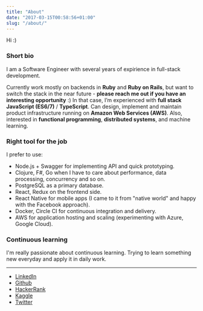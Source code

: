 ```yaml
---
title: "About"
date: "2017-03-15T00:58:56+01:00"
slug: "/about/"
---
```


Hi :)

### Short bio

I am a Software Engineer with several years of expirience in full-stack development.

Currently work mostly on backends in **Ruby** and **Ruby on Rails**, but want to switch the stack in the near future - **please reach me out if you have an interesting opportunity** :)
In that case, I’m experienced with **full stack** **JavaScript (ES6/7)** / **TypeScript**.
Can design, implement and maintain product infrastructure running on **Amazon Web Services (AWS)**.
Also, interested in **functional programming**, **distributed systems**, and machine learning.

### Right tool for the job

I prefer to use:

* Node.js + Swagger for implementing API and quick prototyping.
* Clojure, F#, Go when I have to care about performance, data processing, concurrency and so on.
* PostgreSQL as a primary database.
* React, Redux on the frontend side.
* React Native for mobile apps (I came to it from "native world" and happy with the Facebook approach).
* Docker, Circle CI for continuous integration and delivery.
* AWS for application hosting and scaling (experimenting with Azure, Google Cloud).

### Continuous learning

I'm really passionate about continuous learning.
Trying to learn something new everyday and apply it in daily work.

--------

* [LinkedIn](https://www.linkedin.com/in/akrisanov)
* [Github](https://github.com/akrisanov)
* [HackerRank](https://www.hackerrank.com/akrisanov)
* [Kaggle](https://www.kaggle.com/akrisanov)
* [Twitter](https://twitter.com/akrisanov)